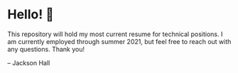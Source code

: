 # Hello! 👋
This repository will hold my most current resume for technical positions. I am currently employed through summer 2021, but feel free to reach out with any questions. Thank you!

– Jackson Hall
